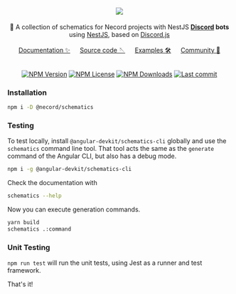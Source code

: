 <div align="center">
   <h1>
       <a href="#"><img src="https://necord.org/img/logo.png"></a>
   </h1>
  📜 A collection of schematics for Necord projects with NestJS <b><a href="https://discord.com/">Discord</a> bots</b> using <a href="https://nestjs.com">NestJS</a>, based on <a href="https://discord.js.org/">Discord.js</a>
   <br/><br/>
   <a href="https://necord.org">Documentation ✨</a> &emsp; <a href="https://github.com/SocketSomeone/necord">Source code 🪡</a> &emsp; <a href="https://github.com/necordjs/samples">Examples 🛠️</a> &emsp; <a href="https://discord.gg/mcBYvMTnwP">Community 💬</a>
</div>


<br/>

<p align="center">
    <a href='https://img.shields.io/npm/v/necord'><img src="https://img.shields.io/npm/v/necord" alt="NPM Version" /></a>
    <a href='https://img.shields.io/npm/l/necord'><img src="https://img.shields.io/npm/l/necord" alt="NPM License" /></a>
    <a href='https://img.shields.io/npm/dm/necord'><img src="https://img.shields.io/npm/dm/necord" alt="NPM Downloads" /></a>
    <a href='https://img.shields.io/github/last-commit/necordjs/necord'><img src="https://img.shields.io/github/last-commit/SocketSomeone/necord" alt="Last commit" /></a>
</p>

### Installation

```bash
npm i -D @necord/schematics
```

### Testing

To test locally, install `@angular-devkit/schematics-cli` globally and use the `schematics` command
line tool. That tool acts the same as the `generate` command of the Angular CLI, but also has a
debug mode.

```bash
npm i -g @angular-devkit/schematics-cli
```

Check the documentation with

```bash
schematics --help
```

Now you can execute generation commands.

```bash
yarn build
schematics .:command
```

### Unit Testing

`npm run test` will run the unit tests, using Jest as a runner and test framework.

That's it!
